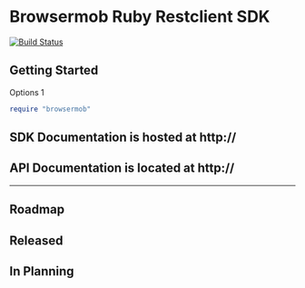 Browsermob Ruby Restclient SDK
====

[![Build Status](https://travis-ci.org/thamilton2014/browsermob_ruby.svg?branch=master)](https://travis-ci.org/thamilton2014/browsermob_ruby)


Getting Started
---

Options 1

```ruby
require "browsermob"
```

SDK Documentation is hosted at http://
---

API Documentation is located at http://
---

* * *

Roadmap
---

Released
---

In Planning
---


